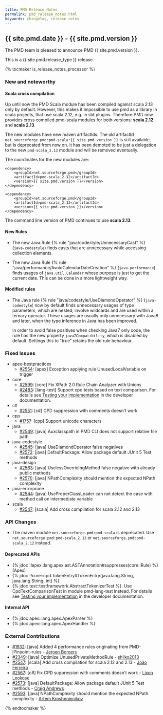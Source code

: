 ```yaml
---
title: PMD Release Notes
permalink: pmd_release_notes.html
keywords: changelog, release notes
---
```


## {{ site.pmd.date }} - {{ site.pmd.version }}

The PMD team is pleased to announce PMD {{ site.pmd.version }}.

This is a {{ site.pmd.release_type }} release.

{% tocmaker is_release_notes_processor %}

### New and noteworthy

#### Scala cross compilation

Up until now the PMD Scala module has been compiled against scala 2.13 only by default.
However, this makes it impossible to use pmd as a library in scala projects,
that use scala 2.12, e.g. in sbt plugins. Therefore PMD now provides cross compiled pmd-scala
modules for both versions: **scala 2.12** and **scala 2.13**.

The new modules have new maven artifactIds. The old artifactId `net.sourceforge.pmd:pmd-scala:{{ site.pmd.version }}`
is still available, but is deprecated from now on. It has been demoted to be just a delegation to the new
`pmd-scala_2.13` module and will be removed eventually.

The coordinates for the new modules are:

```
<dependency>
    <groupId>net.sourceforge.pmd</groupId>
    <artifactId>pmd-scala_2.12</artifactId>
    <version>{{ site.pmd.version }}</version>
</dependency>

<dependency>
    <groupId>net.sourceforge.pmd</groupId>
    <artifactId>pmd-scala_2.13</artifactId>
    <version>{{ site.pmd.version }}</version>
</dependency>
```

The command line version of PMD continues to use **scala 2.13**.

#### New Rules

*   The new Java Rule {% rule "java/codestyle/UnnecessaryCast" %} (`java-codestyle`)
    finds casts that are unnecessary while accessing collection elements.

*   The new Java Rule {% rule "java/performance/AvoidCalendarDateCreation" %} (`java-performance`)
    finds usages of `java.util.Calendar` whose purpose is just to get the current date. This
    can be done in a more lightweight way.

#### Modified rules

*   The Java rule {% rule "java/codestyle/UseDiamondOperator" %} (`java-codestyle`) now by default
    finds unnecessary usages of type parameters, which are nested, involve wildcards and are used
    within a ternary operator. These usages are usually only unnecessary with Java8 and later, when
    the type inference in Java has been improved.
    
    In order to avoid false positives when checking Java7 only code, the rule has the new property
    `java7Compatibility`, which is disabled by default. Settings this to "true" retains
    the old rule behaviour.

### Fixed Issues

*   apex-bestpractices
    *   [#2554](https://github.com/pmd/pmd/issues/2554): \[apex] Exception applying rule UnusedLocalVariable on trigger
*   core
    *   [#2599](https://github.com/pmd/pmd/pull/2599): \[core] Fix XPath 2.0 Rule Chain Analyzer with Unions
    *   [#2483](https://github.com/pmd/pmd/issues/2483): \[lang-test] Support cpd tests based on text comparison.
        For details see
        [Testing your implementation](pmd_devdocs_major_adding_new_cpd_language.html#testing-your-implementation)
        in the developer documentation.
*   c#
    *   [#2551](https://github.com/pmd/pmd/issues/2551): \[c#] CPD suppression with comments doesn't work
*   cpp
    *   [#1757](https://github.com/pmd/pmd/issues/1757): \[cpp] Support unicode characters
*   java
    *   [#2549](https://github.com/pmd/pmd/issues/2549): \[java] Auxclasspath in PMD CLI does not support relative file path
*   java-codestyle
    *   [#2545](https://github.com/pmd/pmd/issues/2545): \[java] UseDiamondOperator false negatives
    *   [#2573](https://github.com/pmd/pmd/pull/2573): \[java] DefaultPackage: Allow package default JUnit 5 Test methods
*   java-design
    *   [#2563](https://github.com/pmd/pmd/pull/2563): \[java] UselessOverridingMethod false negative with already public methods
    *   [#2570](https://github.com/pmd/pmd/issues/2570): \[java] NPathComplexity should mention the expected NPath complexity
*   java-errorprone
    *   [#2544](https://github.com/pmd/pmd/issues/2544): \[java] UseProperClassLoader can not detect the case with method call on intermediate variable
*   scala
    *   [#2547](https://github.com/pmd/pmd/pull/2547): \[scala] Add cross compilation for scala 2.12 and 2.13


### API Changes

*   The maven module `net.sourceforge.pmd:pmd-scala` is deprecated. Use `net.sourceforge.pmd:pmd-scala_2.13`
    or `net.sourceforge.pmd:pmd-scala_2.12` instead.

#### Deprecated APIs

*   {% jdoc !!apex::lang.apex.ast.ASTAnnotation#suppresses(core::Rule) %} (Apex)
*   {% jdoc !!core::cpd.TokenEntry#TokenEntry(java.lang.String, java.lang.String, int) %}
*   {% jdoc test::testframework.AbstractTokenizerTest %}. Use CpdTextComparisonTest in module pmd-lang-test instead.
    For details see
    [Testing your implementation](pmd_devdocs_major_adding_new_cpd_language.html#testing-your-implementation)
    in the developer documentation.

#### Internal API

*   {% jdoc apex::lang.apex.ApexParser %}
*   {% jdoc apex::lang.apex.ApexHandler %}

### External Contributions

*   [#1932](https://github.com/pmd/pmd/pull/1932): \[java] Added 4 performance rules originating from PMD-jPinpoint-rules - [Jeroen Borgers](https://github.com/jborgers)
*   [#2349](https://github.com/pmd/pmd/pull/2349): \[java] Optimize UnusedPrivateMethodRule - [shilko2013](https://github.com/shilko2013)
*   [#2547](https://github.com/pmd/pmd/pull/2547): \[scala] Add cross compilation for scala 2.12 and 2.13 - [João Ferreira](https://github.com/jtjeferreira)
*   [#2567](https://github.com/pmd/pmd/pull/2567): \[c#] Fix CPD suppression with comments doesn't work - [Lixon Lookose](https://github.com/LixonLookose)
*   [#2573](https://github.com/pmd/pmd/pull/2573): \[java] DefaultPackage: Allow package default JUnit 5 Test methods - [Craig Andrews](https://github.com/candrews)
*   [#2593](https://github.com/pmd/pmd/pull/2593): \[java] NPathComplexity should mention the expected NPath complexity - [Artem Krosheninnikov](https://github.com/KroArtem)

{% endtocmaker %}


